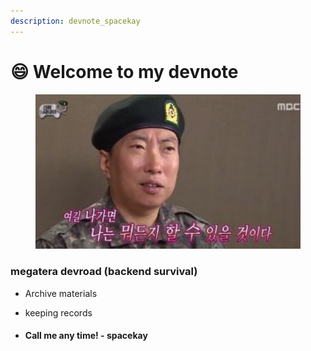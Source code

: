 ```yaml
---
description: devnote_spacekay
---
```


# 😄 Welcome to my devnote

<figure><img src=".gitbook/assets/박명수_진사.jpg" alt=""><figcaption></figcaption></figure>

### megatera devroad (backend survival)

* Archive materials
* keeping records



* #### Call me any time! - spacekay

